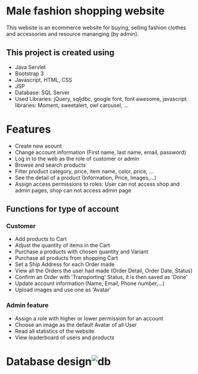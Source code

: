 # Male fashion shopping website
This website is an ecommerce website for buying, selling fashion clothes and accessories and resource mananging (by admin).
## This project is created using
 - Java Servlet
 - Bootstrap 3
 - Javascript, HTML, CSS
 - JSP
 - Database: SQL Server
 - Used Libraries: jQuery, sqljdbc, google font, font awesome, javascript libraries: Moment, sweetalert, owl carousel, ...
# Features
 - Create new acount
 - Change account information (First name, last name, email, password)
 - Log in to the web as the role of customer or admin
 - Browse and search products
 - Filter product category, price, item name, color, price, ...
 - See the detail of a product (Information, Price, Images,...)
 - Assign access permissions to roles: User can not access shop and admin pages, shop can not access admin page
## Functions for type of account
### Customer
 - Add products to Cart
 - Adjust the quantity of items in the Cart
 - Purchase a products with chosen quantity and Variant
 - Purchase all products from shopping Cart
 - Set a Ship Address for each Order made
 - View all the Orders the user had made (Order Detail, Order Date, Status)
 - Confirm an Order with 'Transporting' Status, it is then saved as 'Done'
 - Update account information (Name, Email, Phone number,...)
 - Upload images and use one as 'Avatar'
### Admin feature
 - Assign a role with higher or lower permission for an account
 - Choose an image as the default Avatar of all User
 - Read all statistics of the website
 - View leaderboard of users and products
# Database design![db](https://github.com/nmp100504/PRJ301HE180549/assets/65839172/e301800f-7397-425f-a3ec-e5ffaff58bd4)




